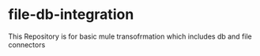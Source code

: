# file-db-integration
This Repository is for basic mule transofrmation which includes db and file connectors
